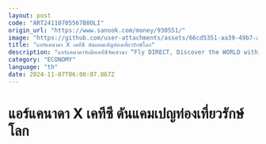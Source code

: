```yaml
---
layout: post
code: "ART24110705567B8OLI"
origin_url: "https://www.sanook.com/money/930551/"
image: "https://github.com/user-attachments/assets/66cd5351-aa39-49b7-a5c0-bf017dbabc14"
title: "แอร์แคนาดา X เคทีซี ดันแคมเปญท่องเที่ยวรักษ์โลก"
description: "แอร์แคนาดาจับมือเคทีซีจัดเสวนา “Fly DIRECT, Discover the WORLD with AIR CANADA and KTC” ผลักดันแคมเปญท่องเที่ยวรักษ์โลก"
category: "ECONOMY"
language: "th"
date: 2024-11-07T06:00:07.867Z
---
```


# แอร์แคนาดา X เคทีซี ดันแคมเปญท่องเที่ยวรักษ์โลก
